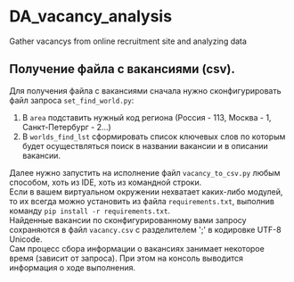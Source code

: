 # DA_vacancy_analysis
Gather vacancys from online recruitment site and analyzing data

## Получение файла с вакансиями (csv).
Для получения файла с вакансиями сначала нужно сконфигурировать файл запроса `set_find_world.py`:
1. В `area` подставить нужный код региона (Россия - 113, Москва - 1, Санкт-Петербург - 2...)
2. В `worlds_find_lst` сформировать список ключевых слов по которым будет осуществляться поиск в названии вакансии и в описании вакансии.  

Далее нужно запустить на исполнение файл `vacancy_to_csv.py` любым способом, хоть из IDE, хоть из командной строки.  
Если в вашем виртуальном окружении нехватает каких-либо модулей, то их всегда можно установить из файла `requirements.txt`, выполнив команду `pip install -r requirements.txt`.  
Найденные вакансии по сконфигурированному вами запросу сохраняются в файл `vacancy.csv` c разделителем ';' в кодировке UTF-8 Unicode.  
Сам процесс сбора информации о вакансиях занимает некоторое время (зависит от запроса). При этом на консоль выводится информация о ходе выполнения.
